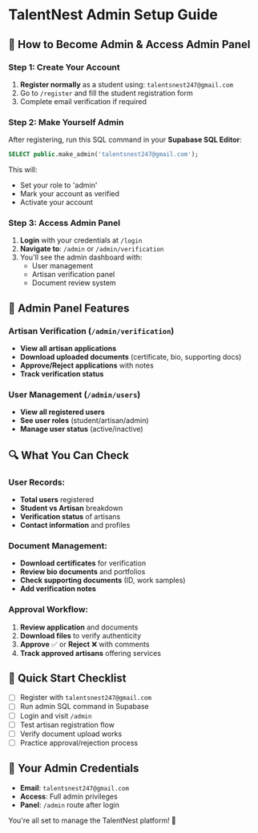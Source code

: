 # TalentNest Admin Setup Guide

## 🔧 How to Become Admin & Access Admin Panel

### Step 1: Create Your Account
1. **Register normally** as a student using: `talentsnest247@gmail.com`
2. Go to `/register` and fill the student registration form
3. Complete email verification if required

### Step 2: Make Yourself Admin
After registering, run this SQL command in your **Supabase SQL Editor**:

```sql
SELECT public.make_admin('talentsnest247@gmail.com');
```

This will:
- Set your role to 'admin'
- Mark your account as verified
- Activate your account

### Step 3: Access Admin Panel
1. **Login** with your credentials at `/login`
2. **Navigate to**: `/admin` or `/admin/verification`
3. You'll see the admin dashboard with:
   - User management
   - Artisan verification panel
   - Document review system

## 🎯 Admin Panel Features

### Artisan Verification (`/admin/verification`)
- **View all artisan applications**
- **Download uploaded documents** (certificate, bio, supporting docs)
- **Approve/Reject applications** with notes
- **Track verification status**

### User Management (`/admin/users`)
- **View all registered users**
- **See user roles** (student/artisan/admin)
- **Manage user status** (active/inactive)

## 🔍 What You Can Check

### User Records:
- **Total users** registered
- **Student vs Artisan** breakdown
- **Verification status** of artisans
- **Contact information** and profiles

### Document Management:
- **Download certificates** for verification
- **Review bio documents** and portfolios
- **Check supporting documents** (ID, work samples)
- **Add verification notes**

### Approval Workflow:
1. **Review application** and documents
2. **Download files** to verify authenticity
3. **Approve** ✅ or **Reject** ❌ with comments
4. **Track approved artisans** offering services

## 🚀 Quick Start Checklist

- [ ] Register with `talentsnest247@gmail.com`
- [ ] Run admin SQL command in Supabase
- [ ] Login and visit `/admin`
- [ ] Test artisan registration flow
- [ ] Verify document upload works
- [ ] Practice approval/rejection process

## 📧 Your Admin Credentials
- **Email**: `talentsnest247@gmail.com`
- **Access**: Full admin privileges
- **Panel**: `/admin` route after login

You're all set to manage the TalentNest platform! 🎉
